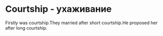# Courtship - ухаживание




Firstly was courtship.They married after short courtship.He proposed her after long courtship.